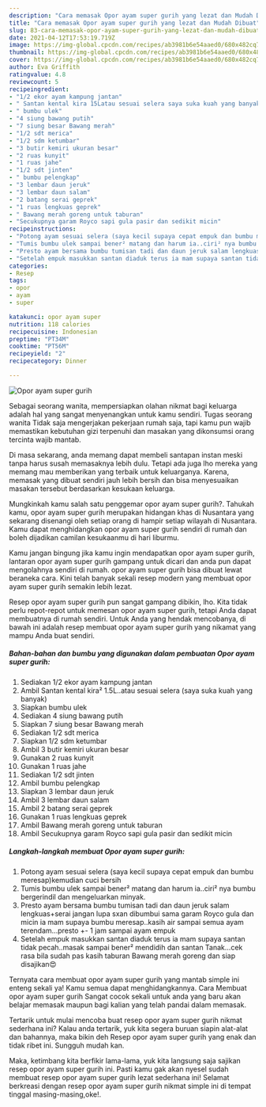 ```yaml
---
description: "Cara memasak Opor ayam super gurih yang lezat dan Mudah Dibuat"
title: "Cara memasak Opor ayam super gurih yang lezat dan Mudah Dibuat"
slug: 83-cara-memasak-opor-ayam-super-gurih-yang-lezat-dan-mudah-dibuat
date: 2021-04-12T17:53:19.719Z
image: https://img-global.cpcdn.com/recipes/ab3981b6e54aaed0/680x482cq70/opor-ayam-super-gurih-foto-resep-utama.jpg
thumbnail: https://img-global.cpcdn.com/recipes/ab3981b6e54aaed0/680x482cq70/opor-ayam-super-gurih-foto-resep-utama.jpg
cover: https://img-global.cpcdn.com/recipes/ab3981b6e54aaed0/680x482cq70/opor-ayam-super-gurih-foto-resep-utama.jpg
author: Eva Griffith
ratingvalue: 4.8
reviewcount: 5
recipeingredient:
- "1/2 ekor ayam kampung jantan"
- " Santan kental kira 15Latau sesuai selera saya suka kuah yang banyak"
- " bumbu ulek"
- "4 siung bawang putih"
- "7 siung besar Bawang merah"
- "1/2 sdt merica"
- "1/2 sdm ketumbar"
- "3 butir kemiri ukuran besar"
- "2 ruas kunyit"
- "1 ruas jahe"
- "1/2 sdt jinten"
- " bumbu pelengkap"
- "3 lembar daun jeruk"
- "3 lembar daun salam"
- "2 batang serai geprek"
- "1 ruas lengkuas geprek"
- " Bawang merah goreng untuk taburan"
- "Secukupnya garam Royco sapi gula pasir dan sedikit micin"
recipeinstructions:
- "Potong ayam sesuai selera (saya kecil supaya cepat empuk dan bumbu meresap)kemudian cuci bersih"
- "Tumis bumbu ulek sampai bener² matang dan harum ia..ciri² nya bumbu bergerindil dan mengeluarkan minyak."
- "Presto ayam bersama bumbu tumisan tadi dan daun jeruk salam lengkuas+serai jangan lupa sxan dibumbui sama garam Royco gula dan micin ia mam supaya bumbu meresap..kasih air sampai semua ayam terendam...presto +- 1 jam sampai ayam empuk"
- "Setelah empuk masukkan santan diaduk terus ia mam supaya santan tidak pecah..masak sampai bener² mendidih dan santan Tanak...cek rasa bila sudah pas kasih taburan Bawang merah goreng dan siap disajikan😍"
categories:
- Resep
tags:
- opor
- ayam
- super

katakunci: opor ayam super 
nutrition: 118 calories
recipecuisine: Indonesian
preptime: "PT34M"
cooktime: "PT56M"
recipeyield: "2"
recipecategory: Dinner

---
```



![Opor ayam super gurih](https://img-global.cpcdn.com/recipes/ab3981b6e54aaed0/680x482cq70/opor-ayam-super-gurih-foto-resep-utama.jpg)

Sebagai seorang wanita, mempersiapkan olahan nikmat bagi keluarga adalah hal yang sangat menyenangkan untuk kamu sendiri. Tugas seorang  wanita Tidak saja mengerjakan pekerjaan rumah saja, tapi kamu pun wajib memastikan kebutuhan gizi terpenuhi dan masakan yang dikonsumsi orang tercinta wajib mantab.

Di masa  sekarang, anda memang dapat membeli santapan instan meski tanpa harus susah memasaknya lebih dulu. Tetapi ada juga lho mereka yang memang mau memberikan yang terbaik untuk keluarganya. Karena, memasak yang dibuat sendiri jauh lebih bersih dan bisa menyesuaikan masakan tersebut berdasarkan kesukaan keluarga. 



Mungkinkah kamu salah satu penggemar opor ayam super gurih?. Tahukah kamu, opor ayam super gurih merupakan hidangan khas di Nusantara yang sekarang disenangi oleh setiap orang di hampir setiap wilayah di Nusantara. Kamu dapat menghidangkan opor ayam super gurih sendiri di rumah dan boleh dijadikan camilan kesukaanmu di hari liburmu.

Kamu jangan bingung jika kamu ingin mendapatkan opor ayam super gurih, lantaran opor ayam super gurih gampang untuk dicari dan anda pun dapat mengolahnya sendiri di rumah. opor ayam super gurih bisa dibuat lewat beraneka cara. Kini telah banyak sekali resep modern yang membuat opor ayam super gurih semakin lebih lezat.

Resep opor ayam super gurih pun sangat gampang dibikin, lho. Kita tidak perlu repot-repot untuk memesan opor ayam super gurih, tetapi Anda dapat membuatnya di rumah sendiri. Untuk Anda yang hendak mencobanya, di bawah ini adalah resep membuat opor ayam super gurih yang nikamat yang mampu Anda buat sendiri.

<!--inarticleads1-->

##### Bahan-bahan dan bumbu yang digunakan dalam pembuatan Opor ayam super gurih:

1. Sediakan 1/2 ekor ayam kampung jantan
1. Ambil  Santan kental kira² 1.5L..atau sesuai selera (saya suka kuah yang banyak)
1. Siapkan  bumbu ulek
1. Sediakan 4 siung bawang putih
1. Siapkan 7 siung besar Bawang merah
1. Sediakan 1/2 sdt merica
1. Siapkan 1/2 sdm ketumbar
1. Ambil 3 butir kemiri ukuran besar
1. Gunakan 2 ruas kunyit
1. Gunakan 1 ruas jahe
1. Sediakan 1/2 sdt jinten
1. Ambil  bumbu pelengkap
1. Siapkan 3 lembar daun jeruk
1. Ambil 3 lembar daun salam
1. Ambil 2 batang serai geprek
1. Gunakan 1 ruas lengkuas geprek
1. Ambil  Bawang merah goreng untuk taburan
1. Ambil Secukupnya garam Royco sapi gula pasir dan sedikit micin




<!--inarticleads2-->

##### Langkah-langkah membuat Opor ayam super gurih:

1. Potong ayam sesuai selera (saya kecil supaya cepat empuk dan bumbu meresap)kemudian cuci bersih
1. Tumis bumbu ulek sampai bener² matang dan harum ia..ciri² nya bumbu bergerindil dan mengeluarkan minyak.
1. Presto ayam bersama bumbu tumisan tadi dan daun jeruk salam lengkuas+serai jangan lupa sxan dibumbui sama garam Royco gula dan micin ia mam supaya bumbu meresap..kasih air sampai semua ayam terendam...presto +- 1 jam sampai ayam empuk
1. Setelah empuk masukkan santan diaduk terus ia mam supaya santan tidak pecah..masak sampai bener² mendidih dan santan Tanak...cek rasa bila sudah pas kasih taburan Bawang merah goreng dan siap disajikan😍




Ternyata cara membuat opor ayam super gurih yang mantab simple ini enteng sekali ya! Kamu semua dapat menghidangkannya. Cara Membuat opor ayam super gurih Sangat cocok sekali untuk anda yang baru akan belajar memasak maupun bagi kalian yang telah pandai dalam memasak.

Tertarik untuk mulai mencoba buat resep opor ayam super gurih nikmat sederhana ini? Kalau anda tertarik, yuk kita segera buruan siapin alat-alat dan bahannya, maka bikin deh Resep opor ayam super gurih yang enak dan tidak ribet ini. Sungguh mudah kan. 

Maka, ketimbang kita berfikir lama-lama, yuk kita langsung saja sajikan resep opor ayam super gurih ini. Pasti kamu gak akan nyesel sudah membuat resep opor ayam super gurih lezat sederhana ini! Selamat berkreasi dengan resep opor ayam super gurih nikmat simple ini di tempat tinggal masing-masing,oke!.

